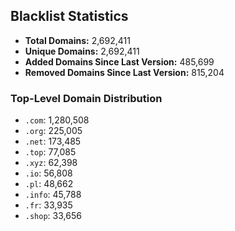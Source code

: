 ## Blacklist Statistics

- **Total Domains:** 2,692,411
- **Unique Domains:** 2,692,411
- **Added Domains Since Last Version:** 485,699
- **Removed Domains Since Last Version:** 815,204

### Top-Level Domain Distribution

-  `.com`: 1,280,508
-  `.org`: 225,005
-  `.net`: 173,485
-  `.top`: 77,085
-  `.xyz`: 62,398
-  `.io`: 56,808
-  `.pl`: 48,662
-  `.info`: 45,788
-  `.fr`: 33,935
-  `.shop`: 33,656
